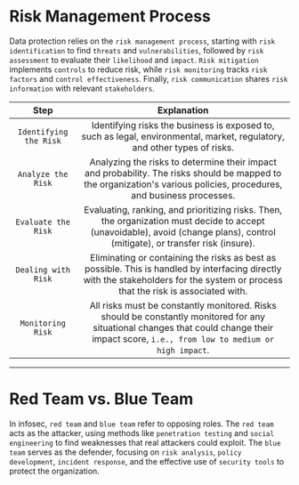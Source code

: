 # Risk Management Process

Data protection relies on the `risk management process`, starting with `risk identification` to find `threats` and `vulnerabilities`, followed by `risk assessment` to evaluate their `likelihood` and `impact`. `Risk mitigation` implements `controls` to reduce risk, while `risk monitoring` tracks `risk factors` and `control effectiveness`. Finally, `risk communication` shares `risk information` with relevant `stakeholders`.

|          Step          |                                                                                        Explanation                                                                                        |
| :--------------------: | :---------------------------------------------------------------------------------------------------------------------------------------------------------------------------------------: |
| `Identifying the Risk` |                                 Identifying risks the business is exposed to, such as legal, environmental, market, regulatory, and other types of risks.                                 |
|   `Analyze the Risk`   |           Analyzing the risks to determine their impact and probability. The risks should be mapped to the organization's various policies, procedures, and business processes.           |
|  `Evaluate the Risk`   |       Evaluating, ranking, and prioritizing risks. Then, the organization must decide to accept (unavoidable), avoid (change plans), control (mitigate), or transfer risk (insure).       |
|  `Dealing with Risk`   |    Eliminating or containing the risks as best as possible. This is handled by interfacing directly with the stakeholders for the system or process that the risk is associated with.     |
|   `Monitoring Risk`    | All risks must be constantly monitored. Risks should be constantly monitored for any situational changes that could change their impact score, `i.e., from low to medium or high impact`. |

---

# Red Team vs. Blue Team

In infosec, `red team` and `blue team` refer to opposing roles. The `red team` acts as the attacker, using methods like `penetration testing` and `social engineering` to find weaknesses that real attackers could exploit. The `blue team` serves as the defender, focusing on `risk analysis`, `policy development`, `incident response`, and the effective use of `security tools` to protect the organization.

